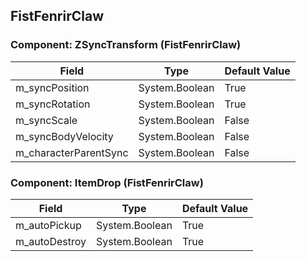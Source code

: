 ## FistFenrirClaw

### Component: ZSyncTransform (FistFenrirClaw)

|Field|Type|Default Value|
|-----|----|-------------|
|m_syncPosition|System.Boolean|True|
|m_syncRotation|System.Boolean|True|
|m_syncScale|System.Boolean|False|
|m_syncBodyVelocity|System.Boolean|False|
|m_characterParentSync|System.Boolean|False|

### Component: ItemDrop (FistFenrirClaw)

|Field|Type|Default Value|
|-----|----|-------------|
|m_autoPickup|System.Boolean|True|
|m_autoDestroy|System.Boolean|True|

